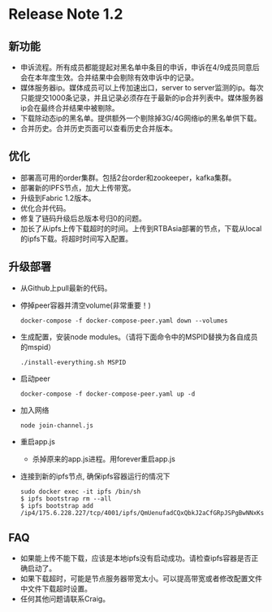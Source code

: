 # Release Note 1.2

## 新功能

* 申诉流程。所有成员都能提起对黑名单中条目的申诉，申诉在4/9成员同意后会在本年度生效。合并结果中会剔除有效申诉中的记录。
* 媒体服务器ip。媒体成员可以上传加速出口，server to server监测的ip。每次只能提交1000条记录，并且记录必须存在于最新的ip合并列表中。媒体服务器ip会在最终合并结果中被剔除。
* 下载除动态ip的黑名单。提供额外一个剔除掉3G/4G网络ip的黑名单供下载。
* 合并历史。合并历史页面可以查看历史合并版本。



## 优化

* 部署高可用的order集群。包括2台order和zookeeper，kafka集群。
* 部署新的IPFS节点，加大上传带宽。
* 升级到Fabric 1.2版本。
* 优化合并代码。
* 修复了链码升级后总版本号归0的问题。
* 加长了从ipfs上传下载超时的时间。上传到RTBAsia部署的节点，下载从local的ipfs下载。将超时时间写入配置。



## 升级部署

* 从Github上pull最新的代码。

* 停掉peer容器并清空volume(非常重要！)

  ```shell
  docker-compose -f docker-compose-peer.yaml down --volumes
  ```

* 生成配置，安装node modules。（请将下面命令中的MSPID替换为各自成员的mspid）

  ```shell
  ./install-everything.sh MSPID
  ```

* 启动peer

  ```shell
  docker-compose -f docker-compose-peer.yaml up -d
  ```

* 加入网络

  ```shell
  node join-channel.js
  ```

* 重启app.js

  * 杀掉原来的app.js进程。用forever重启app.js

* 连接到新的ipfs节点, 确保ipfs容器运行的情况下

  ```
  sudo docker exec -it ipfs /bin/sh
  $ ipfs bootstrap rm --all
  $ ipfs bootstrap add /ip4/175.6.228.227/tcp/4001/ipfs/QmUenufadCQxQbkJ2aCfGRpJSPgBwNNxKsfFGPxNSAcDmh
  ```




## FAQ

* 如果能上传不能下载，应该是本地ipfs没有启动成功。请检查ipfs容器是否正确启动了。
* 如果下载超时，可能是节点服务器带宽太小。可以提高带宽或者修改配置文件中文件下载超时设置。
* 任何其他问题请联系Craig。